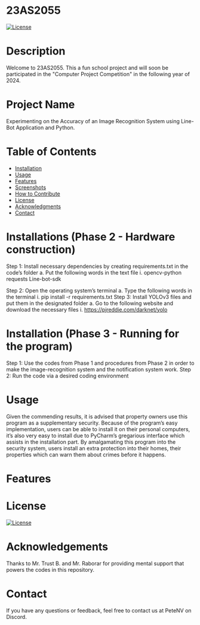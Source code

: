 # 23AS2055
[![License](https://img.shields.io/badge/License-MIT-blue.svg)](https://github.com/PeteNV/24AS2055/blob/main/LICENSE)

# Description
Welcome to 23AS2055. This a fun school project and will soon be participated in the "Computer Project Competition" in the following year of 2024. 


# Project Name
Experimenting on the Accuracy of an Image Recognition System using Line-Bot Application and Python.

# Table of Contents

- [Installation](#installation)
- [Usage](#usage)
- [Features](#features)
- [Screenshots](#screenshots)
- [How to Contribute](#how-to-contribute)
- [License](#license)
- [Acknowledgments](#acknowledgments)
- [Contact](#contact)

# Installations (Phase 2 - Hardware construction)

Step 1: Install necessary dependencies by creating requirements.txt in the code’s folder
a.	Put the following words in the text file
i.	opencv-python
requests
Line-bot-sdk

Step 2: Open the operating system’s terminal
a.	Type the following words in the terminal
i.	pip install -r requirements.txt
Step 3: Install YOLOv3 files and put them in the designated folder
a.	Go to the following website and download the necessary files
i.	https://pjreddie.com/darknet/yolo 

# Installation (Phase 3 -  Running for the program)
Step 1: Use the codes from Phase 1 and procedures from Phase 2 in order to make the image-recognition system and the notification system work.
Step 2: Run the code via a desired coding environment


# Usage
Given the commending results, it is advised that property owners use this program as a supplementary security. Because of the program’s easy implementation, users can be able to install it on their personal computers, it’s also very easy to install due to PyCharm’s gregarious interface which assists in the installation part. By amalgamating this program into the security system, users install an extra protection into their homes, their properties which can warn them about crimes before it happens.

# Features

# License
[![License](https://img.shields.io/badge/License-MIT-blue.svg)](https://github.com/PeteNV/24AS2055/blob/main/LICENSE)

# Acknowledgements
Thanks to Mr. Trust B. and Mr. Raborar for providing mental support that powers the codes in this repository.


# Contact
If you have any questions or feedback, feel free to contact us at PeteNV on Discord.
